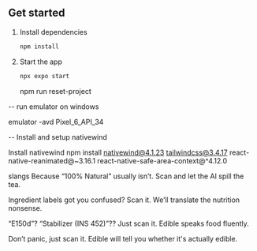 ## Get started

1. Install dependencies

   ```bash
   npm install
   ```

2. Start the app

   ```bash
   npx expo start
   ```
   npm run reset-project

-- run emulator on windows

   emulator -avd Pixel_6_API_34 

-- Install and setup nativewind

Install nativewind
npm install nativewind@4.1.23 tailwindcss@3.4.17 react-native-reanimated@~3.16.1 react-native-safe-area-context@^4.12.0


slangs 
Because “100% Natural” usually isn’t.
Scan and let the AI spill the tea.

Ingredient labels got you confused?
Scan it. We’ll translate the nutrition nonsense.

“E150d”? “Stabilizer (INS 452)”??
Just scan it. Edible speaks food fluently.

Don’t panic, just scan it.
Edible will tell you whether it's actually edible.